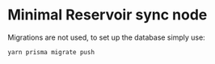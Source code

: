 # Minimal Reservoir sync node

Migrations are not used, to set up the database simply use:

```
yarn prisma migrate push
```